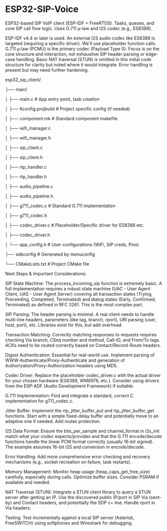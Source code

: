 # ESP32-SIP-Voice
ESP32-based SIP VoIP client (ESP-IDF + FreeRTOS). Tasks, queues, and core SIP call flow logic. Uses G.711 µ-law and I2S codec (e.g., ES8388).

ESP-IDF v4.4 or later is used.
An external I2S audio codec like ES8388 is targeted (requiring a specific driver). We'll use placeholder function calls.
G.711 µ-law (PCMU) is the primary codec (Payload Type 0).
Focus is on the core structure and interaction, not exhaustive SIP header parsing or edge-case handling.
Basic NAT traversal (STUN) is omitted in this initial code structure for clarity but noted where it would integrate.
Error handling is present but may need further hardening.

esp32_sip_client/

├── main/

│   ├── main.c                 # App entry point, task creation

│   ├── Kconfig.projbuild      # Project specific config (if needed)

│   ├── component.mk           # Standard component makefile

│   ├── wifi_manager.c

│   ├── wifi_manager.h

│   ├── sip_client.c

│   ├── sip_client.h

│   ├── rtp_handler.c

│   ├── rtp_handler.h

│   ├── audio_pipeline.c

│   ├── audio_pipeline.h

│   ├── g711_codec.c           # Standard G.711 implementation

│   ├── g711_codec.h

│   ├── codec_driver.c         # Placeholder/Specific driver for ES8388 etc.

│   ├── codec_driver.h

│   └── app_config.h           # User configurations (WiFi, SIP creds, Pins)

├── sdkconfig                # Generated by menuconfig

└── CMakeLists.txt           # Project CMake file

Next Steps & Important Considerations:

SIP State Machine: The process_incoming_sip function is extremely basic. A full implementation requires a robust state machine (UAC - User Agent Client, UAS - User Agent Server) covering all transaction states (Trying, Proceeding, Completed, Terminated) and dialog states (Early, Confirmed, Terminated) as defined in RFC 3261. This is the most complex part.

SIP Parsing: The header parsing is minimal. A real client needs to handle multi-line headers, parameters (like tag, branch, rport), URI parsing (user, host, port), etc. Libraries exist for this, but add overhead.

Transaction Matching: Correctly matching responses to requests requires checking Via branch, CSeq number and method, Call-ID, and From/To tags. ACKs need to be routed correctly based on Contact/Record-Route headers.

Digest Authentication: Essential for real-world use. Implement parsing of WWW-Authenticate/Proxy-Authenticate and generation of Authorization/Proxy-Authorization headers using MD5.

Codec Driver: Replace the placeholder codec_driver.c with the actual driver for your chosen hardware (ES8388, WM8978, etc.). Consider using drivers from the ESP-ADF (Audio Development Framework) if suitable.

G.711 Implementation: Find and integrate a standard, correct C implementation for g711_codec.c.

Jitter Buffer: Implement the rtp_jitter_buffer_put and rtp_jitter_buffer_get functions. Start with a simple fixed-delay buffer and potentially move to an adaptive one if needed. Add mutex protection.

I2S Data Format: Ensure the bits_per_sample and channel_format in i2s_init match what your codec expects/provides and that the G.711 encode/decode functions handle the linear PCM format correctly (usually 16-bit signed). The example assumes 16-bit I2S and conversion in encode/decode.

Error Handling: Add more comprehensive error checking and recovery mechanisms (e.g., socket recreation on failure, task restarts).

Memory Management: Monitor heap usage (heap_caps_get_free_size) carefully, especially during calls. Optimize buffer sizes. Consider PSRAM if available and needed.

NAT Traversal (STUN): Integrate a STUN client library to query a STUN server after getting an IP. Use the discovered public IP/port in SIP Via (sent-by) and Contact headers, and potentially the SDP c= line. Handle rport in Via headers.

Testing: Test incrementally against a local SIP server (Asterisk, FreeSWITCH) using softphones and Wireshark for debugging.
